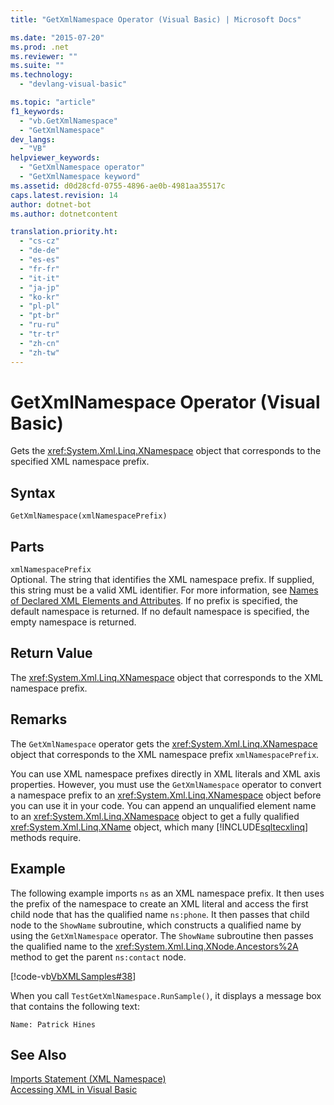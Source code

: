 ```yaml
---
title: "GetXmlNamespace Operator (Visual Basic) | Microsoft Docs"

ms.date: "2015-07-20"
ms.prod: .net
ms.reviewer: ""
ms.suite: ""
ms.technology: 
  - "devlang-visual-basic"

ms.topic: "article"
f1_keywords: 
  - "vb.GetXmlNamespace"
  - "GetXmlNamespace"
dev_langs: 
  - "VB"
helpviewer_keywords: 
  - "GetXmlNamespace operator"
  - "GetXmlNamespace keyword"
ms.assetid: d0d28cfd-0755-4896-ae0b-4981aa35517c
caps.latest.revision: 14
author: dotnet-bot
ms.author: dotnetcontent

translation.priority.ht: 
  - "cs-cz"
  - "de-de"
  - "es-es"
  - "fr-fr"
  - "it-it"
  - "ja-jp"
  - "ko-kr"
  - "pl-pl"
  - "pt-br"
  - "ru-ru"
  - "tr-tr"
  - "zh-cn"
  - "zh-tw"
---
```

# GetXmlNamespace Operator (Visual Basic)
Gets the <xref:System.Xml.Linq.XNamespace> object that corresponds to the specified XML namespace prefix.  
  
## Syntax  
  
```  
GetXmlNamespace(xmlNamespacePrefix)  
```  
  
## Parts  
 `xmlNamespacePrefix`  
 Optional. The string that identifies the XML namespace prefix. If supplied, this string must be a valid XML identifier. For more information, see [Names of Declared XML Elements and Attributes](../../../visual-basic/programming-guide/language-features/xml/names-of-declared-xml-elements-and-attributes.md). If no prefix is specified, the default namespace is returned. If no default namespace is specified, the empty namespace is returned.  
  
## Return Value  
 The <xref:System.Xml.Linq.XNamespace> object that corresponds to the XML namespace prefix.  
  
## Remarks  
 The `GetXmlNamespace` operator gets the <xref:System.Xml.Linq.XNamespace> object that corresponds to the XML namespace prefix `xmlNamespacePrefix`.  
  
 You can use XML namespace prefixes directly in XML literals and XML axis properties. However, you must use the `GetXmlNamespace` operator to convert a namespace prefix to an <xref:System.Xml.Linq.XNamespace> object before you can use it in your code. You can append an unqualified element name to an <xref:System.Xml.Linq.XNamespace> object to get a fully qualified <xref:System.Xml.Linq.XName> object, which many [!INCLUDE[sqltecxlinq](~/includes/sqltecxlinq-md.md)] methods require.  
  
## Example  
 The following example imports `ns` as an XML namespace prefix. It then uses the prefix of the namespace to create an XML literal and access the first child node that has the qualified name `ns:phone`. It then passes that child node to the `ShowName` subroutine, which constructs a qualified name by using the `GetXmlNamespace` operator. The `ShowName` subroutine then passes the qualified name to the <xref:System.Xml.Linq.XNode.Ancestors%2A> method to get the parent `ns:contact` node.  
  
 [!code-vb[VbXMLSamples#38](../../../visual-basic/language-reference/operators/codesnippet/VisualBasic/getxmlnamespace-operator_1.vb)]  
  
 When you call `TestGetXmlNamespace.RunSample()`, it displays a message box that contains the following text:  
  
 `Name: Patrick Hines`  
  
## See Also  
 [Imports Statement (XML Namespace)](../../../visual-basic/language-reference/statements/imports-statement-xml-namespace.md)   
 [Accessing XML in Visual Basic](../../../visual-basic/programming-guide/language-features/xml/accessing-xml.md)